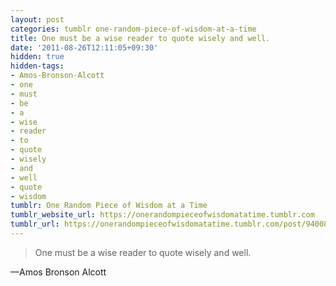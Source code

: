```yaml
---
layout: post
categories: tumblr one-random-piece-of-wisdom-at-a-time
title: One must be a wise reader to quote wisely and well.
date: '2011-08-26T12:11:05+09:30'
hidden: true
hidden-tags:
- Amos-Bronson-Alcott
- one
- must
- be
- a
- wise
- reader
- to
- quote
- wisely
- and
- well
- quote
- wisdom
tumblr: One Random Piece of Wisdom at a Time
tumblr_website_url: https://onerandompieceofwisdomatatime.tumblr.com
tumblr_url: https://onerandompieceofwisdomatatime.tumblr.com/post/9400882409/one-must-be-a-wise-reader-to-quote-wisely-and
---
```

> One must be a wise reader to quote wisely and well.

—Amos Bronson Alcott&nbsp;
